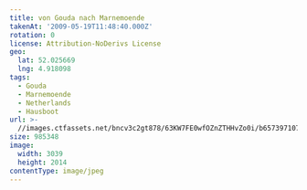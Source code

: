 ```yaml
---
title: von Gouda nach Marnemoende
takenAt: '2009-05-19T11:48:40.000Z'
rotation: 0
license: Attribution-NoDerivs License
geo:
  lat: 52.025669
  lng: 4.918098
tags:
  - Gouda
  - Marnemoende
  - Netherlands
  - Hausboot
url: >-
  //images.ctfassets.net/bncv3c2gt878/63KW7FE0wfOZnZTHHvZo0i/b657397107aad8cedc990e61d84e1e75/von-gouda-nach-marnemoende_4358962948_o
size: 985348
image:
  width: 3039
  height: 2014
contentType: image/jpeg
---
```


